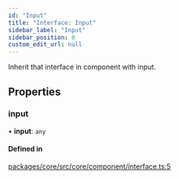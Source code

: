 ```yaml
---
id: "Input"
title: "Interface: Input"
sidebar_label: "Input"
sidebar_position: 0
custom_edit_url: null
---
```


Inherit that interface in component with input.

## Properties

### input

• **input**: `any`

#### Defined in

[packages/core/src/core/component/interface.ts:5](https://github.com/primno/primno/blob/21aeb72/packages/core/src/core/component/interface.ts#L5)
